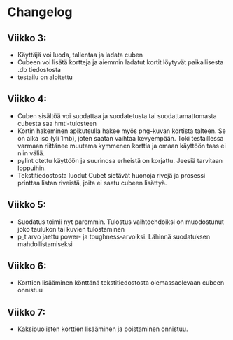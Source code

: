 # Changelog

## Viikko 3:

- Käyttäjä voi luoda, tallentaa ja ladata cuben
- Cubeen voi lisätä kortteja ja aiemmin ladatut kortit löytyvät paikallisesta .db tiedostosta
- testailu on aloitettu


## Viikko 4:

- Cuben sisältöä voi suodattaa ja suodatetusta tai suodattamattomasta cubesta saa hmtl-tulosteen
- Kortin hakeminen apikutsulla hakee myös png-kuvan kortista talteen. Se on aika iso (yli 1mb), joten saatan vaihtaa kevyempään. Toki testaillessa varmaan riittänee muutama kymmenen korttia ja omaan käyttöön taas ei niin väliä.
- pylint otettu käyttöön ja suurinosa erheistä on korjattu. Jeesiä tarvitaan loppuihin.
- Tekstitiedostosta luodut Cubet sietävät huonoja rivejä ja prosessi printtaa listan riveistä, joita ei saatu cubeen lisättyä.

## Viikko 5:

- Suodatus toimii nyt paremmin. Tulostus vaihtoehdoiksi on muodostunut joko taulukon tai kuvien tulostaminen
- p_t arvo jaettu power- ja toughness-arvoiksi. Lähinnä suodatuksen mahdollistamiseksi

## Viikko 6:

- Korttien lisääminen könttänä tekstitiedostosta olemassaolevaan cubeen onnistuu

## Viikko 7:

- Kaksipuolisten korttien lisääminen ja poistaminen onnistuu.
